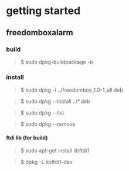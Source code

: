 # getting started

## freedomboxalarm


### build

> $ sudo dpkg-buildpackage -b

### install

> $ sudo dpkg -i ../freedombox_1.0-1_all.deb 

> $ sudo dpkg --install ../*.deb

> $ sudo dpkg --list

> $ sudo dpkg --remove <package>

#### ftdi lib (for build)

> $ sudo apt-get install libftdi1

> $ dpkg -L libftdi1-dev
